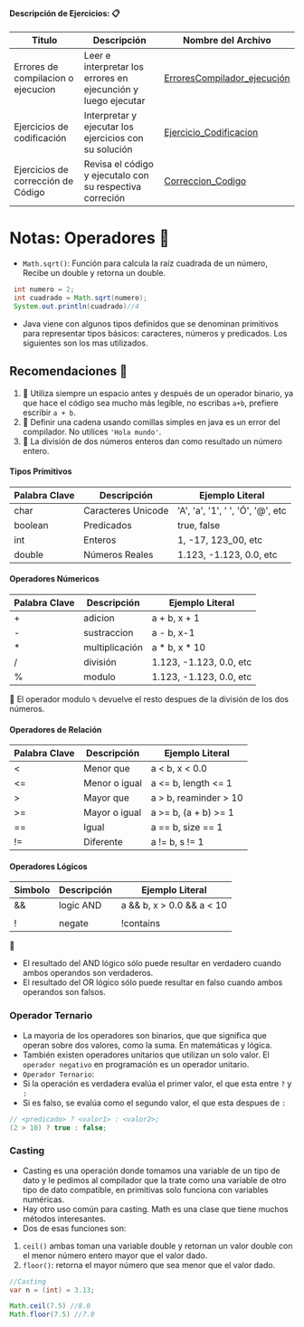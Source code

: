 #### Descripción de Ejercicios: :clipboard:

 
| Titulo | Descripción | Nombre del Archivo |
|--------|-------------|--------------------|
| Errores de compilacion o ejecucion | Leer e interpretar los errores en ejecunción y luego ejecutar|[ErroresCompilador_ejecución](https://github.com/JoJu-dev/Java-Zero-To-Hero/blob/02Operadores/02Operadores/ErroresCompilador_ejecuci%C3%B3n) |
| Ejercicios de codificación | Interpretar y ejecutar los ejercicios con su solución | [Ejercicio_Codificacion](https://github.com/JoJu-dev/Java-Zero-To-Hero/blob/02Operadores/02Operadores/Ejercicio_Codificacion) |  
| Ejercicios de corrección de Código| Revisa el código y ejecutalo con su respectiva correción |[Correccion_Codigo](https://github.com/JoJu-dev/Java-Zero-To-Hero/blob/02Operadores/02Operadores/Correccion_Codigo)|


# Notas:  Operadores :hamburger:

- `Math.sqrt()`: Función para calcula la raíz cuadrada de un número, Recibe un double y retorna un double.
``` java
 int numero = 2;
 int cuadrado = Math.sqrt(numero); 
 System.out.println(cuadrado)//4

```
- Java viene con algunos tipos definidos que se denominan primitivos para representar tipos básicos: caracteres, números y predicados. Los siguientes son los mas utilizados.

## Recomendaciones :space_invader:
1. :blue_book: Utiliza siempre un espacio antes y después de un operador binario, ya que hace el código sea mucho más   legible, no escribas `a+b`, prefiere escribir `a + b`.
2. :ledger: Definir una cadena usando comillas simples en java es un error del compilador. No utilices `'Hola mundo'`.
3. :ledger: La división de dos números enteros dan como resultado un número entero.


#### Tipos Primitivos
| Palabra Clave | Descripción | Ejemplo Literal |
|---------------|-------------|------------------|
| char          | Caracteres Unicode | 'A', 'a', '1', ' ', 'Ó', '@', etc |
| boolean       | Predicados         | true, false                       |   
| int           | Enteros            | 1, -17, 123_00, etc               |
| double        | Números Reales     | 1.123, -1.123, 0.0, etc           |

#### Operadores Númericos
| Palabra Clave | Descripción    |  Ejemplo Literal        |
|---------------|----------------|-------------------------|
| +             | adicion        | a + b, x + 1            |
| -             | sustraccion    | a - b, x-1              |   
| *             | multiplicación | a * b, x * 10           |
| /             | división       | 1.123, -1.123, 0.0, etc |
| %             | modulo         | 1.123, -1.123, 0.0, etc |

:loudspeaker: El operador modulo `%` devuelve el resto despues de la división de los dos números.

#### Operadores de Relación
| Palabra Clave | Descripción    |  Ejemplo Literal        |
|---------------|----------------|-------------------------|
| <             | Menor que      | a < b, x < 0.0          |
| <=            | Menor o igual  | a <= b, length <= 1     |   
| >             | Mayor que      | a > b, reaminder > 10   |        
| >=            | Mayor o igual  | a >= b, (a + b) >= 1    |
| ==            | Igual          | a == b, size == 1       |
| !=            | Diferente      | a != b, s != 1          |

#### Operadores Lógicos
| Simbolo       | Descripción    |  Ejemplo Literal           |
|---------------|----------------|----------------------------|
| &&            | logic AND      | a && b, x > 0.0  && a < 10 |
| ||            | logic OR       | a || b, (a!= b || b == 10) |   
| !             | negate         | !contains                  |        

:loudspeaker:
- El resultado del AND lógico sólo puede resultar en verdadero cuando ambos operandos son verdaderos.
- El resultado del OR lógico sólo puede resultar en falso cuando ambos operandos son falsos.

### Operador Ternario
- La mayoria de los operadores son binarios, que que significa que operan sobre dos valores, como la suma. En matemáticas y lógica.
- También existen operadores unitarios que utilizan un solo valor. El `operador negativo` en programación es un operador unitario.
- `Operador Ternario`:
- Si la operación es verdadera evalúa el primer valor, el que esta entre `?` y `:`
- Si es falso, se evalúa como el segundo valor, el que esta despues de `:`

```java
// <predicado> ? <valor1> : <valor2>;
(2 > 10) ? true : false;
```

### Casting
-  Casting es una operación donde tomamos una variable de un tipo de dato y le pedimos al compilador que la trate como una variable de otro tipo de dato compatible, en primitivas solo funciona con variables numéricas.
-  Hay otro uso común para casting. Math es una clase que tiene muchos métodos interesantes. 
- Dos de esas funciones son:
 1. `ceil()` ambas toman una variable double y retornan un valor double con el menor número entero mayor que el valor dado.  
 2. `floor()`: retorna el mayor número que sea menor que el valor dado. 

```java
//Casting
var n = (int) = 3.13;

Math.ceil(7.5) //8.0
Math.floor(7.5) //7.0
```
